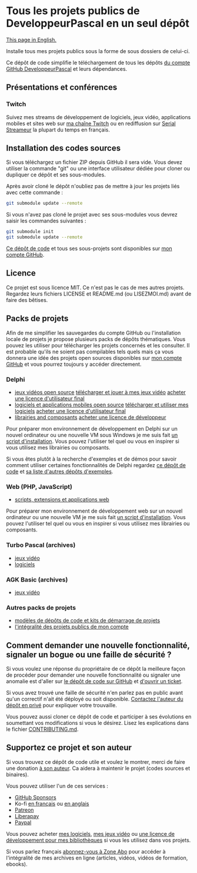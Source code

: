 # Tous les projets publics de DeveloppeurPascal en un seul dépôt

[This page in English.](README.md)

Installe tous mes projets publics sous la forme de sous dossiers de celui-ci.

Ce dépôt de code simplifie le téléchargement de tous les dépôts [du compte GitHub DeveloppeurPascal](https://github.com/DeveloppeurPascal) et leurs dépendances.

## Présentations et conférences

### Twitch

Suivez mes streams de développement de logiciels, jeux vidéo, applications mobiles et sites web sur [ma chaîne Twitch](https://www.twitch.tv/patrickpremartin) ou en rediffusion sur [Serial Streameur](https://serialstreameur.fr) la plupart du temps en français.

## Installation des codes sources

Si vous téléchargez un fichier ZIP depuis GitHub il sera vide. Vous devez utiliser la commande "git" ou une interface utilisateur dédiée pour cloner ou dupliquer ce dépôt et ses sous-modules.

Après avoir cloné le dépôt n'oubliez pas de mettre à jour les projets liés avec cette commande :

```bash
git submodule update --remote
```

Si vous n'avez pas cloné le projet avec ses sous-modules vous devrez saisir les commandes suivantes :

```bash
git submodule init
git submodule update --remote
```

[Ce dépôt de code](https://github.com/DeveloppeurPascal/_AllProjects) et tous ses sous-projets sont disponibles sur [mon compte GitHub](https://github.com/DeveloppeurPascal).

## Licence

Ce projet est sous licence MIT. Ce n'est pas le cas de mes autres projets. Regardez leurs fichiers LICENSE et README.md (ou LISEZMOI.md) avant de faire des bêtises.

## Packs de projets

Afin de me simplifier les sauvegardes du compte GitHub ou l'installation locale de projets je propose plusieurs packs de dépôts thématiques. Vous pouvez les utiliser pour télécharger les projets concernés et les consulter. Il est probable qu'ils ne soient pas compilables tels quels mais ça vous donnera une idée des projets open sources disponibles sur [mon compte GitHub](https://github.com/DeveloppeurPascal) et vous pourrez toujours y accéder directement.

### Delphi

* [jeux vidéos open source](https://github.com/DeveloppeurPascal/Delphi-Games-Pack) [télécharger et jouer à mes jeux vidéo](https://gamolf.fr) [acheter une licence d'utilisateur final](https://lic.gamolf.fr/stores.php?lng=fr)
* [logiciels et applications mobiles open source](https://github.com/DeveloppeurPascal/Delphi-ProgramsAndTools-Pack) [télécharger et utiliser mes logiciels](https://lic.olfsoftware.fr/products.php?lng=fr) [acheter une licence d'utilisateur final](https://lic.olfsoftware.fr/stores.php?lng=fr)
* [librairies and composants](https://github.com/DeveloppeurPascal/Delphi-ComponentsAndLibraries-Pack) [acheter une licence de développeur](https://store.developpeur-pascal.fr/)

Pour préparer mon environnement de développement en Delphi sur un nouvel ordinateur ou une nouvelle VM sous Windows je me suis fait [un script d'installation](https://github.com/DeveloppeurPascal/__MyMinimalDependenciesForWorkingWithDelphi). Vous pouvez l'utiliser tel quel ou vous en inspirer si vous utilisez mes librairies ou composants.

Si vous êtes plutôt à la recherche d'exemples et de démos pour savoir comment utiliser certaines fonctionnalités de Delphi regardez [ce dépôt de code](https://github.com/DeveloppeurPascal/Delphi-samples) et [sa liste d'autres dépôts d'exemples](https://github.com/DeveloppeurPascal/Delphi-samples/blob/main/OtherDelphiSampleRepositories.md).

### Web (PHP, JavaScript)

* [scripts, extensions et applications web](https://github.com/DeveloppeurPascal/PHP-Scripts-Pack)

Pour préparer mon environnement de développement web sur un nouvel ordinateur ou une nouvelle VM je me suis fait [un script d'installation](https://github.com/DeveloppeurPascal/__MyMinimalDependenciesForWorkingWithPHP). Vous pouvez l'utiliser tel quel ou vous en inspirer si vous utilisez mes librairies ou composants.

### Turbo Pascal (archives)

* [jeux vidéo](https://github.com/DeveloppeurPascal/TurboPascal-Games-Pack)
* [logiciels](https://github.com/DeveloppeurPascal/TurboPascal-ProgramsAndTools-Pack)

### AGK Basic (archives)

* [jeux vidéo](https://github.com/DeveloppeurPascal/AGKBasic-Games-Pack)

### Autres packs de projets

* [modèles de dépôts de code et kits de démarrage de projets](https://github.com/DeveloppeurPascal/DevPas-TemplatesAndStarterKits-Pack)
* [l'intégralité des projets publics de mon compte](https://github.com/DeveloppeurPascal/_AllProjects)

## Comment demander une nouvelle fonctionnalité, signaler un bogue ou une faille de sécurité ?

Si vous voulez une réponse du propriétaire de ce dépôt la meilleure façon de procéder pour demander une nouvelle fonctionnalité ou signaler une anomalie est d'aller sur [le dépôt de code sur GitHub](https://github.com/DeveloppeurPascal/_AllProjects) et [d'ouvrir un ticket](https://github.com/DeveloppeurPascal/_AllProjects/issues).

Si vous avez trouvé une faille de sécurité n'en parlez pas en public avant qu'un correctif n'ait été déployé ou soit disponible. [Contactez l'auteur du dépôt en privé](https://developpeur-pascal.fr/nous-contacter.php) pour expliquer votre trouvaille.

Vous pouvez aussi cloner ce dépôt de code et participer à ses évolutions en soumettant vos modifications si vous le désirez. Lisez les explications dans le fichier [CONTRIBUTING.md](CONTRIBUTING.md).

## Supportez ce projet et son auteur

Si vous trouvez ce dépôt de code utile et voulez le montrer, merci de faire une donation [à son auteur](https://github.com/DeveloppeurPascal). Ca aidera à maintenir le projet (codes sources et binaires).

Vous pouvez utiliser l'un de ces services :

* [GitHub Sponsors](https://github.com/sponsors/DeveloppeurPascal)
* Ko-fi [en français](https://ko-fi.com/patrick_premartin_fr) ou [en anglais](https://ko-fi.com/patrick_premartin_en)
* [Patreon](https://www.patreon.com/patrickpremartin)
* [Liberapay](https://liberapay.com/PatrickPremartin)
* [Paypal](https://www.paypal.com/paypalme/patrickpremartin)

Vous pouvez acheter [mes logiciels](https://lic.olfsoftware.fr/products.php?lng=fr), [mes jeux vidéo](https://lic.gamolf.fr/products.php?lng=fr) ou [une licence de développement pour mes bibliothèques](https://lic.developpeur-pascal.fr/products.php?lng=fr) si vous les utilisez dans vos projets.

Si vous parlez français [abonnez-vous à Zone Abo](https://zone-abo.fr/nos-abonnements.php) pour accéder à l'intégralité de mes archives en ligne (articles, vidéos, vidéos de formation, ebooks).
